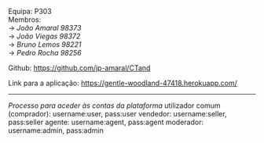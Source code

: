 Equipa: P303 </br>
Membros: </br>
  ->  *João Amaral 98373* </br>
  ->  *João Viegas 98372* </br>
  ->  *Bruno Lemos 98221* </br>
  ->  *Pedro Rocha 98256* </br>

Github: https://github.com/jp-amaral/CTand

Link para a aplicação:
  https://gentle-woodland-47418.herokuapp.com/
  
-----------
*Processo para aceder às contas da plataforma*
utilizador comum (comprador): username:user, pass:user
vendedor: username:seller, pass:seller
agente: username:agent, pass:agent
moderador: username:admin, pass:admin
